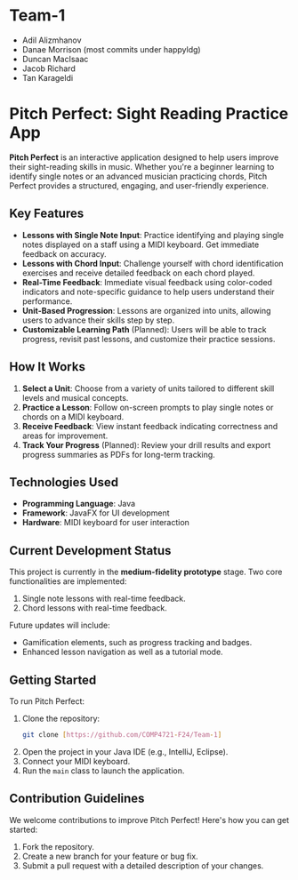 # Team-1

- Adil Alizmhanov
- Danae Morrison (most commits under happyldg)
- Duncan MacIsaac
- Jacob Richard
- Tan Karageldi


# Pitch Perfect: Sight Reading Practice App

**Pitch Perfect** is an interactive application designed to help users improve their sight-reading skills in music. Whether you're a beginner learning to identify single notes or an advanced musician practicing chords, Pitch Perfect provides a structured, engaging, and user-friendly experience.

## Key Features
- **Lessons with Single Note Input**: Practice identifying and playing single notes displayed on a staff using a MIDI keyboard. Get immediate feedback on accuracy.
- **Lessons with Chord Input**: Challenge yourself with chord identification exercises and receive detailed feedback on each chord played.
- **Real-Time Feedback**: Immediate visual feedback using color-coded indicators and note-specific guidance to help users understand their performance.
- **Unit-Based Progression**: Lessons are organized into units, allowing users to advance their skills step by step.
- **Customizable Learning Path** (Planned): Users will be able to track progress, revisit past lessons, and customize their practice sessions.

## How It Works
1. **Select a Unit**: Choose from a variety of units tailored to different skill levels and musical concepts.
2. **Practice a Lesson**: Follow on-screen prompts to play single notes or chords on a MIDI keyboard.
3. **Receive Feedback**: View instant feedback indicating correctness and areas for improvement.
4. **Track Your Progress** (Planned): Review your drill results and export progress summaries as PDFs for long-term tracking.

## Technologies Used
- **Programming Language**: Java
- **Framework**: JavaFX for UI development
- **Hardware**: MIDI keyboard for user interaction

## Current Development Status
This project is currently in the **medium-fidelity prototype** stage. Two core functionalities are implemented:
1. Single note lessons with real-time feedback.
2. Chord lessons with real-time feedback.

Future updates will include:
- Gamification elements, such as progress tracking and badges.
- Enhanced lesson navigation as well as a tutorial mode.

## Getting Started
To run Pitch Perfect:
1. Clone the repository:  
   ```bash
   git clone [https://github.com/COMP4721-F24/Team-1]
   ```
2. Open the project in your Java IDE (e.g., IntelliJ, Eclipse).
3. Connect your MIDI keyboard.
4. Run the `main` class to launch the application.

## Contribution Guidelines
We welcome contributions to improve Pitch Perfect! Here's how you can get started:
1. Fork the repository.
2. Create a new branch for your feature or bug fix.
3. Submit a pull request with a detailed description of your changes.
